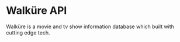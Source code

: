 # Walküre API

Walküre is a movie and tv show information database which built with cutting edge tech.
